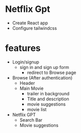 # Netflix Gpt
- Create React app
- Configure tailwindcss


# features
- Login/signup 
   - sign in and sign up form
     - redirect to Browse page
- Browse (After authentication)
  - Header
  - Main Movie
     - trailer in background
     - Title and description
    - movie suggestions
    - movie list
- Netflix GPT 
   - Search Bar
   - Movie suggestions